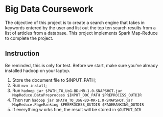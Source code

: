 # Big Data Coursework
The objective of this project is to create a search engine that takes in keywords entered by the user and list out the top ten search results from a list of articles from a database. This project implements Spark Map-Reduce to complete the project.

## Instruction

Be reminded, this is only for test.
Before we start, make sure you've already installed hadoop on your laptop.
1. Store the document file to $INPUT_PATH;
2. Run `mvn install`;
3. Run `hadoop jar $PATH_TO_UoG-BD-MR-1.0-SNAPSHOT.jar MapReduce.DataPreprocess $INPUT_DOC_PATH $PREPROCESS_OUTDIR`
4. Then run `hadoop jar $PATH_TO_UoG-BD-MR-1.0-SNAPSHOT.jar MapReduce.PageRanking $PREPROCESS_OUTDIR $PAGERANKING_OUTDIR`
5. If everything w orks fine, the result will be stored in `$OUTPUT_DIR`